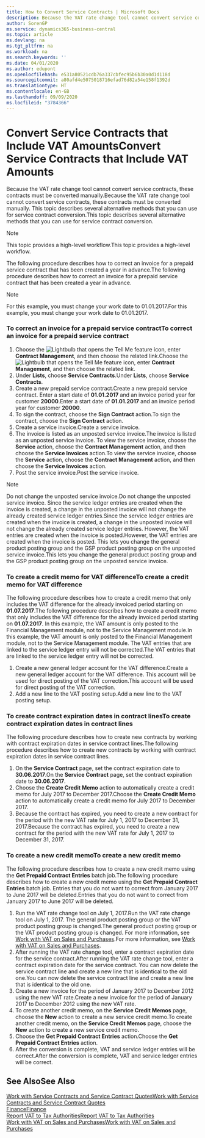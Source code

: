 ```yaml
---
title: How to Convert Service Contracts | Microsoft Docs
description: Because the VAT rate change tool cannot convert service contracts, these contracts must be converted manually. This topic describes several alternative methods that you can use for service contract conversion.
author: SorenGP
ms.service: dynamics365-business-central
ms.topic: article
ms.devlang: na
ms.tgt_pltfrm: na
ms.workload: na
ms.search.keywords: ''
ms.date: 04/01/2020
ms.author: edupont
ms.openlocfilehash: e531a80521cdb76a337cbfec95b6b30a0d1d118d
ms.sourcegitcommit: a80afd4e5075018716efad76d82a54e158f1392d
ms.translationtype: HT
ms.contentlocale: en-GB
ms.lasthandoff: 09/09/2020
ms.locfileid: "3784366"
---
```

# <a name="convert-service-contracts-that-include-vat-amounts"></a><span data-ttu-id="bf74a-104">Convert Service Contracts that Include VAT Amounts</span><span class="sxs-lookup"><span data-stu-id="bf74a-104">Convert Service Contracts that Include VAT Amounts</span></span>
<span data-ttu-id="bf74a-105">Because the VAT rate change tool cannot convert service contracts, these contracts must be converted manually.</span><span class="sxs-lookup"><span data-stu-id="bf74a-105">Because the VAT rate change tool cannot convert service contracts, these contracts must be converted manually.</span></span> <span data-ttu-id="bf74a-106">This topic describes several alternative methods that you can use for service contract conversion.</span><span class="sxs-lookup"><span data-stu-id="bf74a-106">This topic describes several alternative methods that you can use for service contract conversion.</span></span>  

> [!NOTE]  
>  <span data-ttu-id="bf74a-107">This topic provides a high-level workflow.</span><span class="sxs-lookup"><span data-stu-id="bf74a-107">This topic provides a high-level workflow.</span></span>  

 <span data-ttu-id="bf74a-108">The following procedure describes how to correct an invoice for a prepaid service contract that has been created a year in advance.</span><span class="sxs-lookup"><span data-stu-id="bf74a-108">The following procedure describes how to correct an invoice for a prepaid service contract that has been created a year in advance.</span></span>  

> [!NOTE]  
>  <span data-ttu-id="bf74a-109">For this example, you must change your work date to 01.01.2017.</span><span class="sxs-lookup"><span data-stu-id="bf74a-109">For this example, you must change your work date to 01.01.2017.</span></span>  

### <a name="to-correct-an-invoice-for-a-prepaid-service-contract"></a><span data-ttu-id="bf74a-110">To correct an invoice for a prepaid service contract</span><span class="sxs-lookup"><span data-stu-id="bf74a-110">To correct an invoice for a prepaid service contract</span></span>  
1. <span data-ttu-id="bf74a-111">Choose the ![Lightbulb that opens the Tell Me feature](media/ui-search/search_small.png "Tell me what you want to do") icon, enter **Contract Management**, and then choose the related link.</span><span class="sxs-lookup"><span data-stu-id="bf74a-111">Choose the ![Lightbulb that opens the Tell Me feature](media/ui-search/search_small.png "Tell me what you want to do") icon, enter **Contract Management**, and then choose the related link.</span></span>  
2. <span data-ttu-id="bf74a-112">Under **Lists**, choose **Service Contracts**.</span><span class="sxs-lookup"><span data-stu-id="bf74a-112">Under **Lists**, choose **Service Contracts**.</span></span>  
3. <span data-ttu-id="bf74a-113">Create a new prepaid service contract.</span><span class="sxs-lookup"><span data-stu-id="bf74a-113">Create a new prepaid service contract.</span></span> <span data-ttu-id="bf74a-114">Enter a start date of **01.01.2017** and an invoice period year for customer **20000**.</span><span class="sxs-lookup"><span data-stu-id="bf74a-114">Enter a start date of **01.01.2017** and an invoice period year for customer **20000**.</span></span>  
4. <span data-ttu-id="bf74a-115">To sign the contract, choose the **Sign Contract** action.</span><span class="sxs-lookup"><span data-stu-id="bf74a-115">To sign the contract, choose the **Sign Contract** action.</span></span>  
5. <span data-ttu-id="bf74a-116">Create a service invoice.</span><span class="sxs-lookup"><span data-stu-id="bf74a-116">Create a service invoice.</span></span>
6. <span data-ttu-id="bf74a-117">The invoice is listed as an unposted service invoice.</span><span class="sxs-lookup"><span data-stu-id="bf74a-117">The invoice is listed as an unposted service invoice.</span></span> <span data-ttu-id="bf74a-118">To view the service invoice, choose the **Service** action, choose the **Contract Management** action, and then choose the **Service Invoices** action.</span><span class="sxs-lookup"><span data-stu-id="bf74a-118">To view the service invoice, choose the **Service** action, choose the **Contract Management** action, and then choose the **Service Invoices** action.</span></span>  
7. <span data-ttu-id="bf74a-119">Post the service invoice.</span><span class="sxs-lookup"><span data-stu-id="bf74a-119">Post the service invoice.</span></span>  

> [!NOTE]  
>  <span data-ttu-id="bf74a-120">Do not change the unposted service invoice.</span><span class="sxs-lookup"><span data-stu-id="bf74a-120">Do not change the unposted service invoice.</span></span> <span data-ttu-id="bf74a-121">Since the service ledger entries are created when the invoice is created, a change in the unposted invoice will not change the already created service ledger entries.</span><span class="sxs-lookup"><span data-stu-id="bf74a-121">Since the service ledger entries are created when the invoice is created, a change in the unposted invoice will not change the already created service ledger entries.</span></span> <span data-ttu-id="bf74a-122">However, the VAT entries are created when the invoice is posted.</span><span class="sxs-lookup"><span data-stu-id="bf74a-122">However, the VAT entries are created when the invoice is posted.</span></span> <span data-ttu-id="bf74a-123">This lets you change the general product posting group and the GSP product posting group on the unposted service invoice.</span><span class="sxs-lookup"><span data-stu-id="bf74a-123">This lets you change the general product posting group and the GSP product posting group on the unposted service invoice.</span></span>  

### <a name="to-create-a-credit-memo-for-vat-difference"></a><span data-ttu-id="bf74a-124">To create a credit memo for VAT difference</span><span class="sxs-lookup"><span data-stu-id="bf74a-124">To create a credit memo for VAT difference</span></span>  
<span data-ttu-id="bf74a-125">The following procedure describes how to create a credit memo that only includes the VAT difference for the already invoiced period starting on **01.07.2017**.</span><span class="sxs-lookup"><span data-stu-id="bf74a-125">The following procedure describes how to create a credit memo that only includes the VAT difference for the already invoiced period starting on **01.07.2017**.</span></span> <span data-ttu-id="bf74a-126">In this example, the VAT amount is only posted to the Financial Management module, not to the Service Management module.</span><span class="sxs-lookup"><span data-stu-id="bf74a-126">In this example, the VAT amount is only posted to the Financial Management module, not to the Service Management module.</span></span> <span data-ttu-id="bf74a-127">The VAT entries that are linked to the service ledger entry will not be corrected.</span><span class="sxs-lookup"><span data-stu-id="bf74a-127">The VAT entries that are linked to the service ledger entry will not be corrected.</span></span>  

1. <span data-ttu-id="bf74a-128">Create a new general ledger account for the VAT difference.</span><span class="sxs-lookup"><span data-stu-id="bf74a-128">Create a new general ledger account for the VAT difference.</span></span> <span data-ttu-id="bf74a-129">This account will be used for direct posting of the VAT correction.</span><span class="sxs-lookup"><span data-stu-id="bf74a-129">This account will be used for direct posting of the VAT correction.</span></span>  
2. <span data-ttu-id="bf74a-130">Add a new line to the VAT posting setup.</span><span class="sxs-lookup"><span data-stu-id="bf74a-130">Add a new line to the VAT posting setup.</span></span>  

### <a name="to-create-contract-expiration-dates-in-contract-lines"></a><span data-ttu-id="bf74a-131">To create contract expiration dates in contract lines</span><span class="sxs-lookup"><span data-stu-id="bf74a-131">To create contract expiration dates in contract lines</span></span>  
<span data-ttu-id="bf74a-132">The following procedure describes how to create new contracts by working with contract expiration dates in service contract lines.</span><span class="sxs-lookup"><span data-stu-id="bf74a-132">The following procedure describes how to create new contracts by working with contract expiration dates in service contract lines.</span></span>  

1. <span data-ttu-id="bf74a-133">On the **Service Contract** page, set the contract expiration date to **30.06.2017**.</span><span class="sxs-lookup"><span data-stu-id="bf74a-133">On the **Service Contract** page, set the contract expiration date to **30.06.2017**.</span></span>  
2. <span data-ttu-id="bf74a-134">Choose the **Create Credit Memo** action to automatically create a credit memo for July 2017 to December 2017.</span><span class="sxs-lookup"><span data-stu-id="bf74a-134">Choose the **Create Credit Memo** action to automatically create a credit memo for July 2017 to December 2017.</span></span>  
3. <span data-ttu-id="bf74a-135">Because the contract has expired, you need to create a new contract for the period with the new VAT rate for July 1, 2017 to December 31, 2017.</span><span class="sxs-lookup"><span data-stu-id="bf74a-135">Because the contract has expired, you need to create a new contract for the period with the new VAT rate for July 1, 2017 to December 31, 2017.</span></span>  

### <a name="to-create-a-new-credit-memo"></a><span data-ttu-id="bf74a-136">To create a new credit memo</span><span class="sxs-lookup"><span data-stu-id="bf74a-136">To create a new credit memo</span></span>  
<span data-ttu-id="bf74a-137">The following procedure describes how to create a new credit memo using the **Get Prepaid Contract Entries** batch job.</span><span class="sxs-lookup"><span data-stu-id="bf74a-137">The following procedure describes how to create a new credit memo using the **Get Prepaid Contract Entries** batch job.</span></span> <span data-ttu-id="bf74a-138">Entries that you do not want to correct from January 2017 to June 2017 will be deleted.</span><span class="sxs-lookup"><span data-stu-id="bf74a-138">Entries that you do not want to correct from January 2017 to June 2017 will be deleted.</span></span>  

1. <span data-ttu-id="bf74a-139">Run the VAT rate change tool on July 1, 2017.</span><span class="sxs-lookup"><span data-stu-id="bf74a-139">Run the VAT rate change tool on July 1, 2017.</span></span> <span data-ttu-id="bf74a-140">The general product posting group or the VAT product posting group is changed.</span><span class="sxs-lookup"><span data-stu-id="bf74a-140">The general product posting group or the VAT product posting group is changed.</span></span> <span data-ttu-id="bf74a-141">For more information, see [Work with VAT on Sales and Purchases](finance-work-with-vat.md).</span><span class="sxs-lookup"><span data-stu-id="bf74a-141">For more information, see [Work with VAT on Sales and Purchases](finance-work-with-vat.md).</span></span>  
2. <span data-ttu-id="bf74a-142">After running the VAT rate change tool, enter a contract expiration date for the service contract.</span><span class="sxs-lookup"><span data-stu-id="bf74a-142">After running the VAT rate change tool, enter a contract expiration date for the service contract.</span></span> <span data-ttu-id="bf74a-143">You can now delete the service contract line and create a new line that is identical to the old one.</span><span class="sxs-lookup"><span data-stu-id="bf74a-143">You can now delete the service contract line and create a new line that is identical to the old one.</span></span>  
3. <span data-ttu-id="bf74a-144">Create a new invoice for the period of January 2017 to December 2012 using the new VAT rate.</span><span class="sxs-lookup"><span data-stu-id="bf74a-144">Create a new invoice for the period of January 2017 to December 2012 using the new VAT rate.</span></span>  
4. <span data-ttu-id="bf74a-145">To create another credit memo, on the **Service Credit Memos** page, choose the **New** action to create a new service credit memo.</span><span class="sxs-lookup"><span data-stu-id="bf74a-145">To create another credit memo, on the **Service Credit Memos** page, choose the **New** action to create a new service credit memo.</span></span>  
5. <span data-ttu-id="bf74a-146">Choose the **Get Prepaid Contract Entries** action.</span><span class="sxs-lookup"><span data-stu-id="bf74a-146">Choose the **Get Prepaid Contract Entries** action.</span></span>  
6. <span data-ttu-id="bf74a-147">After the conversion is complete, VAT and service ledger entries will be correct.</span><span class="sxs-lookup"><span data-stu-id="bf74a-147">After the conversion is complete, VAT and service ledger entries will be correct.</span></span>  

## <a name="see-also"></a><span data-ttu-id="bf74a-148">See Also</span><span class="sxs-lookup"><span data-stu-id="bf74a-148">See Also</span></span>  
[<span data-ttu-id="bf74a-149">Work with Service Contracts and Service Contract Quotes</span><span class="sxs-lookup"><span data-stu-id="bf74a-149">Work with Service Contracts and Service Contract Quotes</span></span>](service-how-to-create-service-contracts-and-service-contract-quotes.md)  
[<span data-ttu-id="bf74a-150">Finance</span><span class="sxs-lookup"><span data-stu-id="bf74a-150">Finance</span></span>](finance.md)  
[<span data-ttu-id="bf74a-151">Report VAT to Tax Authorities</span><span class="sxs-lookup"><span data-stu-id="bf74a-151">Report VAT to Tax Authorities</span></span>](finance-how-report-vat.md)  
[<span data-ttu-id="bf74a-152">Work with VAT on Sales and Purchases</span><span class="sxs-lookup"><span data-stu-id="bf74a-152">Work with VAT on Sales and Purchases</span></span>](finance-work-with-vat.md)  
